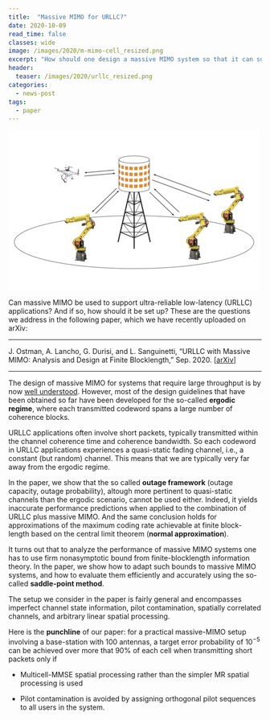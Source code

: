 ```yaml
---
title:  "Massive MIMO for URLLC?"
date: 2020-10-09
read_time: false
classes: wide
image: /images/2020/m-mimo-cell_resized.png
excerpt: "How should one design a massive MIMO system so that it can support URLLC?"
header:
  teaser: /images/2020/urllc_resized.png
categories:
  - news-post
tags:
  - paper
---
```


![m-mimo-cell_resized](/images/2020/m-mimo-cell_resized.png)

Can massive MIMO be used to support ultra-reliable low-latency (URLLC) applications? And if so, how should it be set up? These are the questions we address in the following paper, which we have recently uploaded on arXiv:

* * *
J. Ostman, A. Lancho, G. Durisi, and L. Sanguinetti, “URLLC with Massive MIMO: Analysis and
Design at Finite Blocklength,” Sep. 2020. [<a href="http://arxiv.org/abs/2009.10550">arXiv</a>]
* * *

The design of massive MIMO for systems that require large throughput is by now [well understood](https://massivemimobook.com/wp/).
However, most of the design guidelines that have been obtained so far have been developed for the so-called **ergodic regime**, where each transmitted codeword spans a large number of coherence blocks.

URLLC applications often involve short packets, typically transmitted within the channel coherence time and coherence bandwidth.
So each codeword in URLLC applications experiences a quasi-static fading channel, i.e., a constant (but random) channel. 
This means that we are typically very far away from the ergodic regime.

In the paper, we show that the so called **outage framework** (outage capacity, outage probability), altough more pertinent to quasi-static channels than the ergodic scenario, cannot be used either. 
Indeed, it yields inaccurate performance predictions when applied to the combination of URLLC plus massive MIMO. 
And the same conclusion holds for approximations of the maximum coding rate achievable at finite block-length based on the central limit theorem (**normal approximation**).

It turns out that to analyze the performance of massive MIMO systems one has to use firm nonasymptotic bound from finite-blocklength information theory. 
In the paper, we show how to adapt such bounds to massive MIMO systems, and how to evaluate them efficiently and accurately using the so-called **saddle-point method**.

The setup we consider in the paper is fairly general and encompasses imperfect channel state information, pilot contamination, spatially correlated channels, and arbitrary linear spatial processing.

Here is the **punchline** of our paper: for a practical massive-MIMO setup involving a base-station with 100 antennas, a target error probability of $10^{-5}$ can be achieved over more that $90\%$ of each cell when transmitting short packets only if

- Multicell-MMSE spatial processing rather than the simpler MR spatial processing is used

- Pilot contamination is avoided by assigning orthogonal pilot sequences to all users in the system.